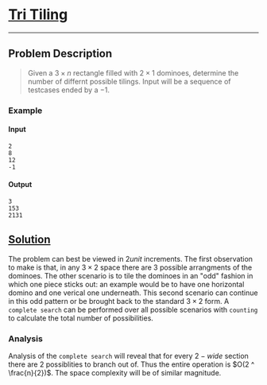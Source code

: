 [_metadata_:tags]:- "Kattis combinatorics complete_search"

# [Tri Tiling](https://open.kattis.com/problems/tritiling)

---

## Problem Description
> Given a $3 \times n$ rectangle filled with $2 \times 1$ dominoes, determine the number of differnt possible tilings. Input will be a sequence of testcases ended by a $-1$.

### Example
#### Input
```
2
8
12
-1
```
#### Output
```
3
153
2131
```

## [Solution](%PUBLIC_URL%/solutions/tri_tiling.cpp)
The problem can best be viewed in $2 unit$ increments. The first observation to make is that, in any $3 \times 2$ space there are $3$ possible arrangments of the dominoes. The other scenario is to tile the dominoes in an "odd" fashion in which one piece sticks out: an example would be to have one horizontal domino and one verical one underneath. This second scenario can continue in this odd pattern or be brought back to the standard $3 \times 2$ form. A `complete search` can be performed over all possible scenarios with `counting` to calculate the total number of possibilities.

### Analysis
Analysis of the `complete search` will reveal that for every $2-wide$ section there are $2$ possiblities to branch out of. Thus the entire operation is $O(2 ^ \frac{n}{2})$. The space complexity will be of similar magnitude.